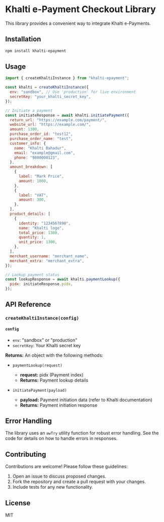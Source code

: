 # Khalti e-Payment Checkout Library

This library provides a convenient way to integrate Khalti e-Payments.

## Installation

```bash
npm install khalti-epayment
```

## Usage

```javascript
import { createKhaltiInstance } from "khalti-epayment";

const khalti = createKhaltiInstance({
  env: "sandbox", // Use 'production' for live environment
  secretKey: "your_khalti_secret_key",
});

// Initiate a payment
const initiateResponse = await khalti.initiatePayment({
  return_url: "https://example.com/payment/",
  website_url: "https://example.com/",
  amount: 1300,
  purchase_order_id: "test12",
  purchase_order_name: "test",
  customer_info: {
    name: "Khalti Bahadur",
    email: "example@gmail.com",
    phone: "9800000123",
  },
  amount_breakdown: [
    {
      label: "Mark Price",
      amount: 1000,
    },
    {
      label: "VAT",
      amount: 300,
    },
  ],
  product_details: [
    {
      identity: "1234567890",
      name: "Khalti logo",
      total_price: 1300,
      quantity: 1,
      unit_price: 1300,
    },
  ],
  merchant_username: "merchant_name",
  merchant_extra: "merchant_extra",
});

// Lookup payment status
const lookupResponse = await khalti.paymentLookup({
  pidx: initiateResponse.pidx,
});
```

## API Reference

### `createKhaltiInstance(config)`

#### `config`

- `env`: "sandbox" or "production"
- `secretKey`: Your Khalti secret key

**Returns:** An object with the following methods:

- `paymentLookup(request)`

  - **request:** pidx (Payment index)
  - **Returns:** Payment lookup details

- `initiatePayment(payload)`
  - **payload:** Payment initiation data (refer to Khalti documentation)
  - **Returns:** Payment initiation response

## Error Handling

The library uses an `awTry` utility function for robust error handling. See the code for details on how to handle errors in responses.

## Contributing

Contributions are welcome! Please follow these guidelines:

1. Open an issue to discuss proposed changes.
2. Fork the repository and create a pull request with your changes.
3. Include tests for any new functionality.

## License

MIT
